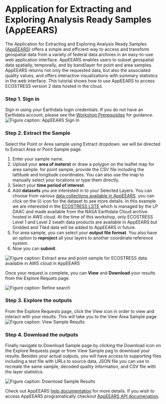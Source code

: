 
# Application for Extracting and Exploring Analysis Ready Samples (AρρEEARS)


The Application for Extracting and Exploring Analysis Ready Samples ([AppEEARS](https://appeears.earthdatacloud.nasa.gov/)) offers a simple and efficient way to access and transform geospatial data from a variety of federal data archives in an easy-to-use web application interface. AppEEARS enables users to subset geospatial data spatially, temporally, and by band/layer for point and area samples. AppEEARS returns not only the requested data, but also the associated quality values, and offers interactive visualizations with summary statistics in the web interface. This tutorial shows how to use AppEEARS to access ECOSTRESS version 2 data hosted in the cloud.

### Step 1. Sign in 

Sign in using your Earthdata login credentials. If you do not have an Earthdata account, please see the [Workshop Prerequisites](https://nasa-openscapes.github.io/2022-Fall-ECOSTRESS-Cloud-Workshop/prerequisites/) for guidance.  
![*Figure caption: AppEEARS Sign In*](../data/AppEEARS_signIn.png)

### Step 2. Extract the Sample 

Select the Point or Area sample using Extract dropdown. we will be directed to Extract Area or Point Sample page.  
1. Enter your sample name.   
2. Upload your **area of ineterst** or draw a polygon on the leaflet map for area sample. for point sample, provide the CSV file including the lattitude and longitude coordinates. You can also use the map to manually select your locations or type them directly.   
3. Select your **time period of interest**.  
4. Add **datasets** you are interested in to your Selected Layers. You can choose from various [data collections available in AppEEARS](https://appeears.earthdatacloud.nasa.gov/products). you can click on the (i) icon for the dataset to see more details.
In this example we are interested in the [ECOSTRESS LSTE](https://doi.org/10.5067/ECOSTRESS/ECO_L2_LSTE.002) which is managed by the LP DAAC and made available from the NASA Earthdata Cloud archive hosted in AWS cloud. At the time of this workshop, only ECOSTRESS Level 1 and Level 2 swath data products are available in AppEEARS but Gridded and Tiled data will be added to AppEEARS in future.   
5. For area sample, you can select your **output file format**. You also have an option to **reproject** all your layers to another coordinate reference system.   
6. Now you can **submit**.   

![*Figure caption: Extract area and point sample for ECOSTRESS data available in AWS cloud in AppEEARS*](../img/AppEEARS_point&area.png) 

Once your request is complete, you can **View** and **Download** your results from the Explore Requets page. 

![*Figure caption: Refine search*](../data/AppEEARS_Explore.png)

### Step 3. Explore the outputs
From the Explore Requests page, click the View icon in order to view and interact with your results. This will take you to the View Area Sample page.
![*Figure caption: View Sample Results*](../data/AppEEARS_viewSample.png)


### Step 4. Download the outputs  

Finally navigate to Download Sample page by clicking the Download icon on the Explore Requests page or from View Sample pag to download your results. Besides your actual outputs, you will have access to supporting files including a text file with URLs to source data, JSON file you can use to recreate the same sample, decoded quality information, and CSV file with the layer statistics.

![*Figure caption: Download Sample Results*](../data/AppEEARS_downloadSample.png)


Check out AppEEARS [help documentation](https://appeears.earthdatacloud.nasa.gov/help) for more details. If you wish to access AppEEARS programatically checkout [AppEEARS API documenation](https://appeears.earthdatacloud.nasa.gov/api/). 
